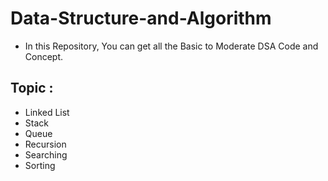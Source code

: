 # Data-Structure-and-Algorithm
  - In this Repository, You can get all the Basic to Moderate DSA Code and Concept.
## Topic :
 - Linked List
 - Stack
 - Queue
 - Recursion
 - Searching
 - Sorting

